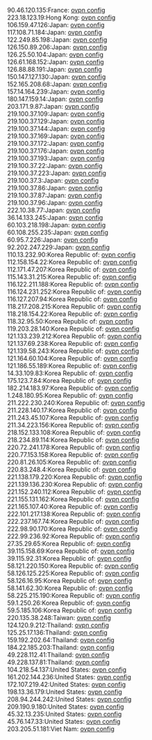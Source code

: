 90.46.120.135:France: [ovpn config](vpn/90_46_120_135.ovpn)  
223.18.123.19:Hong Kong: [ovpn config](vpn/223_18_123_19.ovpn)  
106.159.47.126:Japan: [ovpn config](vpn/106_159_47_126.ovpn)  
117.108.71.184:Japan: [ovpn config](vpn/117_108_71_184.ovpn)  
122.249.85.198:Japan: [ovpn config](vpn/122_249_85_198.ovpn)  
126.150.89.206:Japan: [ovpn config](vpn/126_150_89_206.ovpn)  
126.25.50.104:Japan: [ovpn config](vpn/126_25_50_104.ovpn)  
126.61.168.152:Japan: [ovpn config](vpn/126_61_168_152.ovpn)  
126.88.88.191:Japan: [ovpn config](vpn/126_88_88_191.ovpn)  
150.147.127.130:Japan: [ovpn config](vpn/150_147_127_130.ovpn)  
152.165.208.68:Japan: [ovpn config](vpn/152_165_208_68.ovpn)  
157.14.164.239:Japan: [ovpn config](vpn/157_14_164_239.ovpn)  
180.147.159.14:Japan: [ovpn config](vpn/180_147_159_14.ovpn)  
203.171.9.87:Japan: [ovpn config](vpn/203_171_9_87.ovpn)  
219.100.37.109:Japan: [ovpn config](vpn/219_100_37_109.ovpn)  
219.100.37.129:Japan: [ovpn config](vpn/219_100_37_129.ovpn)  
219.100.37.144:Japan: [ovpn config](vpn/219_100_37_144.ovpn)  
219.100.37.169:Japan: [ovpn config](vpn/219_100_37_169.ovpn)  
219.100.37.172:Japan: [ovpn config](vpn/219_100_37_172.ovpn)  
219.100.37.176:Japan: [ovpn config](vpn/219_100_37_176.ovpn)  
219.100.37.193:Japan: [ovpn config](vpn/219_100_37_193.ovpn)  
219.100.37.22:Japan: [ovpn config](vpn/219_100_37_22.ovpn)  
219.100.37.223:Japan: [ovpn config](vpn/219_100_37_223.ovpn)  
219.100.37.3:Japan: [ovpn config](vpn/219_100_37_3.ovpn)  
219.100.37.86:Japan: [ovpn config](vpn/219_100_37_86.ovpn)  
219.100.37.87:Japan: [ovpn config](vpn/219_100_37_87.ovpn)  
219.100.37.96:Japan: [ovpn config](vpn/219_100_37_96.ovpn)  
222.10.38.77:Japan: [ovpn config](vpn/222_10_38_77.ovpn)  
36.14.133.245:Japan: [ovpn config](vpn/36_14_133_245.ovpn)  
60.103.218.198:Japan: [ovpn config](vpn/60_103_218_198.ovpn)  
60.108.255.235:Japan: [ovpn config](vpn/60_108_255_235.ovpn)  
60.95.7.226:Japan: [ovpn config](vpn/60_95_7_226.ovpn)  
92.202.247.229:Japan: [ovpn config](vpn/92_202_247_229.ovpn)  
110.13.232.90:Korea Republic of: [ovpn config](vpn/110_13_232_90.ovpn)  
112.158.154.22:Korea Republic of: [ovpn config](vpn/112_158_154_22.ovpn)  
112.171.47.207:Korea Republic of: [ovpn config](vpn/112_171_47_207.ovpn)  
115.143.31.215:Korea Republic of: [ovpn config](vpn/115_143_31_215.ovpn)  
116.122.211.188:Korea Republic of: [ovpn config](vpn/116_122_211_188.ovpn)  
116.124.231.252:Korea Republic of: [ovpn config](vpn/116_124_231_252.ovpn)  
116.127.207.94:Korea Republic of: [ovpn config](vpn/116_127_207_94.ovpn)  
118.217.208.215:Korea Republic of: [ovpn config](vpn/118_217_208_215.ovpn)  
118.218.154.22:Korea Republic of: [ovpn config](vpn/118_218_154_22.ovpn)  
118.32.95.50:Korea Republic of: [ovpn config](vpn/118_32_95_50.ovpn)  
119.203.28.140:Korea Republic of: [ovpn config](vpn/119_203_28_140.ovpn)  
121.133.239.212:Korea Republic of: [ovpn config](vpn/121_133_239_212.ovpn)  
121.137.69.238:Korea Republic of: [ovpn config](vpn/121_137_69_238.ovpn)  
121.139.58.243:Korea Republic of: [ovpn config](vpn/121_139_58_243.ovpn)  
121.164.60.104:Korea Republic of: [ovpn config](vpn/121_164_60_104.ovpn)  
121.186.55.189:Korea Republic of: [ovpn config](vpn/121_186_55_189.ovpn)  
14.33.109.83:Korea Republic of: [ovpn config](vpn/14_33_109_83.ovpn)  
175.123.7.84:Korea Republic of: [ovpn config](vpn/175_123_7_84.ovpn)  
182.214.183.97:Korea Republic of: [ovpn config](vpn/182_214_183_97.ovpn)  
1.248.180.95:Korea Republic of: [ovpn config](vpn/1_248_180_95.ovpn)  
211.222.230.240:Korea Republic of: [ovpn config](vpn/211_222_230_240.ovpn)  
211.228.140.17:Korea Republic of: [ovpn config](vpn/211_228_140_17.ovpn)  
211.243.45.107:Korea Republic of: [ovpn config](vpn/211_243_45_107.ovpn)  
211.34.223.156:Korea Republic of: [ovpn config](vpn/211_34_223_156.ovpn)  
218.152.133.108:Korea Republic of: [ovpn config](vpn/218_152_133_108.ovpn)  
218.234.89.114:Korea Republic of: [ovpn config](vpn/218_234_89_114.ovpn)  
220.72.241.178:Korea Republic of: [ovpn config](vpn/220_72_241_178.ovpn)  
220.77.153.158:Korea Republic of: [ovpn config](vpn/220_77_153_158.ovpn)  
220.81.26.105:Korea Republic of: [ovpn config](vpn/220_81_26_105.ovpn)  
220.83.248.4:Korea Republic of: [ovpn config](vpn/220_83_248_4.ovpn)  
221.138.179.220:Korea Republic of: [ovpn config](vpn/221_138_179_220.ovpn)  
221.139.136.230:Korea Republic of: [ovpn config](vpn/221_139_136_230.ovpn)  
221.152.240.112:Korea Republic of: [ovpn config](vpn/221_152_240_112.ovpn)  
221.155.131.162:Korea Republic of: [ovpn config](vpn/221_155_131_162.ovpn)  
221.165.107.40:Korea Republic of: [ovpn config](vpn/221_165_107_40.ovpn)  
222.101.217.138:Korea Republic of: [ovpn config](vpn/222_101_217_138.ovpn)  
222.237.167.74:Korea Republic of: [ovpn config](vpn/222_237_167_74.ovpn)  
222.98.90.170:Korea Republic of: [ovpn config](vpn/222_98_90_170.ovpn)  
222.99.236.92:Korea Republic of: [ovpn config](vpn/222_99_236_92.ovpn)  
27.35.29.65:Korea Republic of: [ovpn config](vpn/27_35_29_65.ovpn)  
39.115.158.69:Korea Republic of: [ovpn config](vpn/39_115_158_69.ovpn)  
39.115.92.31:Korea Republic of: [ovpn config](vpn/39_115_92_31.ovpn)  
58.121.220.150:Korea Republic of: [ovpn config](vpn/58_121_220_150.ovpn)  
58.126.125.225:Korea Republic of: [ovpn config](vpn/58_126_125_225.ovpn)  
58.126.16.95:Korea Republic of: [ovpn config](vpn/58_126_16_95.ovpn)  
58.141.62.30:Korea Republic of: [ovpn config](vpn/58_141_62_30.ovpn)  
58.225.215.190:Korea Republic of: [ovpn config](vpn/58_225_215_190.ovpn)  
59.1.250.26:Korea Republic of: [ovpn config](vpn/59_1_250_26.ovpn)  
59.5.185.106:Korea Republic of: [ovpn config](vpn/59_5_185_106.ovpn)  
220.135.38.248:Taiwan: [ovpn config](vpn/220_135_38_248.ovpn)  
124.120.9.212:Thailand: [ovpn config](vpn/124_120_9_212.ovpn)  
125.25.17.136:Thailand: [ovpn config](vpn/125_25_17_136.ovpn)  
159.192.202.64:Thailand: [ovpn config](vpn/159_192_202_64.ovpn)  
184.22.185.203:Thailand: [ovpn config](vpn/184_22_185_203.ovpn)  
49.228.112.41:Thailand: [ovpn config](vpn/49_228_112_41.ovpn)  
49.228.137.81:Thailand: [ovpn config](vpn/49_228_137_81.ovpn)  
104.218.54.137:United States: [ovpn config](vpn/104_218_54_137.ovpn)  
161.202.144.236:United States: [ovpn config](vpn/161_202_144_236.ovpn)  
172.107.219.42:United States: [ovpn config](vpn/172_107_219_42.ovpn)  
198.13.36.179:United States: [ovpn config](vpn/198_13_36_179.ovpn)  
208.94.244.242:United States: [ovpn config](vpn/208_94_244_242.ovpn)  
209.190.9.180:United States: [ovpn config](vpn/209_190_9_180.ovpn)  
45.32.13.235:United States: [ovpn config](vpn/45_32_13_235.ovpn)  
45.76.147.33:United States: [ovpn config](vpn/45_76_147_33.ovpn)  
203.205.51.181:Viet Nam: [ovpn config](vpn/203_205_51_181.ovpn)  
